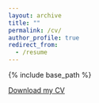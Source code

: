 ```yaml
---
layout: archive
title: ""
permalink: /cv/
author_profile: true
redirect_from:
  - /resume
---
```


{% include base_path %}

[Download my CV](https://chizhaoyang.github.io/files/CV_ChizhaoYang_Nov_2020.pdf)

<object data="https://chizhaoyang.github.io/files/CV_ChizhaoYang_Nov_2020.pdf" type="application/pdf" width="700px" height="700px">
    <embed src="https://chizhaoyang.github.io/files/CV_ChizhaoYang_Nov_2020.pdf">
    </embed>
</object>
